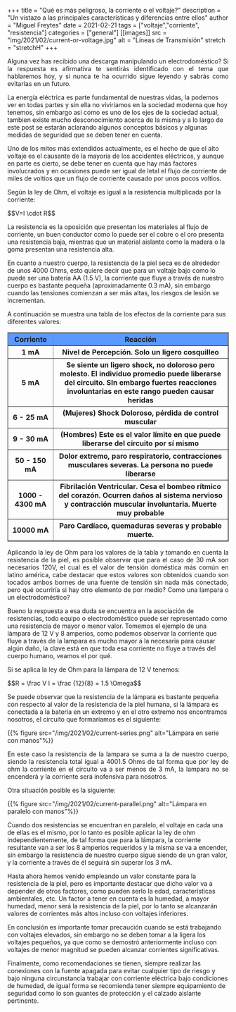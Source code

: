 
+++
title = "Qué es más peligroso, la corriente o el voltaje?"
description = "Un vistazo a las principales características y diferencias entre ellos"
author = "Miguel Freytes"
date = 2021-02-21
tags = ["voltaje","corriente", "resistencia"]
categories = ["general"]
[[images]]
  src = "img/2021/02/current-or-voltage.jpg"
  alt = "Líneas de Transmisión"
  stretch = "stretchH"
+++
<p style="text-align: justify;">Alguna vez has recibido una descarga manipulando un electrodoméstico? Si la respuesta es afirmativa te sentirás identificado con el tema que hablaremos hoy, y si nunca te ha ocurrido sigue leyendo y sabrás como evitarlas en un futuro. 

La energía eléctrica es parte fundamental de nuestras vidas, la podemos ver en todas partes y sin ella no viviríamos en la sociedad moderna que hoy tenemos, sin embargo así como es uno de los ejes de la sociedad actual, tambien existe mucho desconocimiento acerca de la misma y a lo largo de este post se estarán aclarando algunos conceptos básicos y algunas medidas de seguridad que se deben tener en cuenta.

Uno de los mitos más extendidos actualmente, es el hecho de que el alto voltaje es el causante de la mayoría de los accidentes eléctricos, y aunque en parte es cierto, se debe tener en cuenta que hay más factores involucrados y en ocasiones puede ser igual de letal el flujo de corriente de miles de voltios que un flujo de corriente causado por unos pocos voltios.  

Según la ley de Ohm, el voltaje es igual a la resistencia multiplicada por la corriente:

<div>$$V=I \cdot R$$</div>

La resistencia es la oposición que presentan los materiales al flujo de corriente, un buen conductor como lo puede ser el cobre o el oro presenta una resistencia baja, mientras que un material aislante como la madera o la goma presentan una resistencia alta. 

En cuanto a nuestro cuerpo, la resistencia de la piel seca es de alrededor de unos 4000 Ohms, esto quiere decir que para un voltaje bajo como lo puede ser una bateria AA (1.5 V), la corriente que fluye a través de nuestro cuerpo es bastante pequeña (aproximadamente 0.3 mA), sin embargo cuando las tensiones comienzan a ser más altas, los riesgos de lesión se incrementan.

A continuación se muestra una tabla de los efectos de la corriente para sus diferentes valores:


</p>

<table border="1">
	<tr style="background-color: #5B99FF;"><th>Corriente</th><th>Reacción</th></tr>
	<tr><th>1 mA</th><th>Nivel de Percepción. Solo un ligero cosquilleo</th></tr>
	<tr><th>5 mA</th><th>Se siente un ligero shock, no doloroso pero molesto. El individuo promedio puede liberarse del circuito. SIn embargo fuertes reacciones involuntarias en este rango pueden causar heridas</th></tr>
	<tr><th>6 - 25 mA</th><th>(Mujeres) Shock Doloroso, pérdida de control muscular</th></tr>
	<tr><th>9 - 30 mA</th><th>(Hombres) Este es el valor límite en que puede liberarse del circuito por sí mismo</th></tr>
	<tr><th>50 - 150 mA</th><th>Dolor extremo, paro respiratorio, contracciones musculares severas. La persona no puede liberarse</th></tr>
	<tr><th>1000 - 4300 mA</th><th>Fibrilación Ventricular. Cesa el bombeo rítmico del corazón. Ocurren daños al sistema nervioso y contracción muscular involuntaria. Muerte muy probable</th></tr>
	<tr><th>10000 mA</th><th>Paro Cardíaco, quemaduras severas y probable muerte.</th></tr>
</table>

<p style="text-align: justify;"> Aplicando la ley de Ohm para los valores de la tabla y tomando en cuenta la resistencia de la piel, es posible observar que para el caso de 30 mA son necesarios 120V, el cual es el valor de tensión doméstica más común en latino américa, cabe destacar que estos valores son obtenidos cuando son tocados ambos bornes de una fuente de tensión sin nada más conectado, pero qué ocurriría si hay otro elemento de por medio? Como una lampara o un electrodoméstico? 

Bueno la respuesta a esa duda se encuentra en la asociación de resistencias, todo equipo o electrodoméstico puede ser representado como una resistencia de mayor o menor valor. Tomemos el ejemplo de una lámpara de 12 V y 8 amperios, como podemos observar la corriente que fluye a través de la lampara es mucho mayor a la necesaria para causar algún daño, la clave está en que toda esa corriente no fluye a través del cuerpo humano, veamos el por qué.

Si se aplica la ley de Ohm para la lámpara de 12 V tenemos:

<div>$$R = \frac V I = \frac {12}{8} = 1.5 \Omega$$<div>

Se puede observar que la resistencia de la lámpara es bastante pequeña con respecto al valor de la resistencia de la piel humana, si la lámpara es conectada a la bateria en un extremo y en el otro extremo nos encontramos nosotros, el circuito que formaríamos es el siguiente:

</p>

{{% figure src="/img/2021/02/current-series.png" alt="Lámpara en serie con manos"%}}


<p style="text-align: justify;">
En este caso la resistencia de la lampara se suma a la de nuestro cuerpo, siendo la resistencia total igual a 4001.5 Ohms de tal forma que por ley de ohm la corriente en el circuito va a ser menos de 3 mA, la lampara no se encenderá y la corriente será inofensiva para nosotros.

Otra situación posible es la siguiente:
</p>

{{% figure src="/img/2021/02/current-parallel.png"  alt="Lámpara en paralelo con manos"%}}

<p>
Cuando dos resistencias se encuentran en paralelo, el voltaje en cada una de ellas es el mismo, por lo tanto es posible aplicar la ley de ohm independientemente, de tal forma que para la lámpara, la corriente resultante van a ser los 8 amperios requeridos y la misma se va a encender, sin embargo la resistencia de nuestro cuerpo sigue siendo de un gran valor, y la corriente a través de él seguirá sin superar los 3 mA.

Hasta ahora hemos venido empleando un valor constante para la resistencia de la piel, pero es importante destacar que dicho valor va a depender de otros factores, como pueden serlo la edad, características ambientales, etc. Un factor a tener en cuenta es la humedad, a mayor humedad, menor será la resistencia de la piel, por lo tanto se alcanzarán valores de corrientes más altos incluso con voltajes inferiores.

En conclusión es importante tomar precaución cuando se está trabajando con voltajes elevados, sin embargo no se deben tomar a la ligera los voltajes pequeños, ya que como se demostró anteriormente incluso con voltajes de menor magnitud se pueden alcanzar corrientes significativas.  

Finalmente, como recomendaciones se tienen, siempre realizar las conexiones con la fuente apagada para evitar cualquier tipo de riesgo y bajo ninguna circunstancia trabajar con corriente eléctrica bajo condiciones de humedad, de igual forma se recomienda tener siempre equipamiento de seguridad como lo son guantes de protección y el calzado aislante pertinente.

</p>

<script type="text/javascript"
    src="https://cdn.mathjax.org/mathjax/latest/MathJax.js?config=TeX-AMS-MML_HTMLorMML">
</script>

<script type="text/x-mathjax-config">
MathJax.Hub.Config({
  tex2jax: {
    inlineMath: [['$','$'], ['\\(','\\)']],
    displayMath: [['$$','$$'], ['\[','\]']],
    processEscapes: true,
    processEnvironments: true,
    skipTags: ['script', 'noscript', 'style', 'textarea', 'pre'],
    TeX: { equationNumbers: { autoNumber: "AMS" },
         extensions: ["AMSmath.js", "AMSsymbols.js"] }
  }
});
</script>

<script type="text/x-mathjax-config">
  MathJax.Hub.Queue(function() {
    // Fix <code> tags after MathJax finishes running. This is a
    // hack to overcome a shortcoming of Markdown. Discussion at
    // https://github.com/mojombo/jekyll/issues/199
    var all = MathJax.Hub.getAllJax(), i;
    for(i = 0; i < all.length; i += 1) {
        all[i].SourceElement().parentNode.className += ' has-jax';
    }
});
</script>



